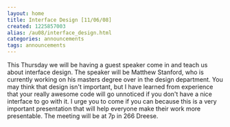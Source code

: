 ```yaml
---
layout: home
title: Interface Design [11/06/08]
created: 1225857003
alias: /au08/interface_design.html
categories: announcements
tags: announcements
---
```

This Thursday we will be having a guest speaker come in and teach us about interface design. The speaker will be Matthew Stanford, who is currently working on his masters degree over in the design department. You may think that design isn't important, but I have learned from experience that your really awesome code will go unnoticed if you don't have a nice interface to go with it. I urge you to come if you can because this is a very important presentation that will help everyone make their work more presentable. The meeting will be at 7p in 266 Dreese.
